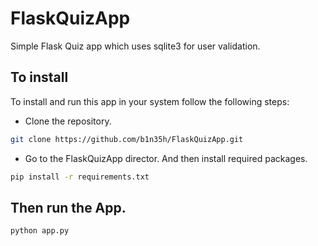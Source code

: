 # FlaskQuizApp

Simple Flask Quiz app which uses sqlite3 for user validation.

## To install

To install and run this app in your system follow the following steps:

- Clone the repository.

```bash
git clone https://github.com/b1n35h/FlaskQuizApp.git
```

- Go to the FlaskQuizApp director. And then install required packages.

```bash
pip install -r requirements.txt
```

## Then run the App.

```bash
python app.py
```

